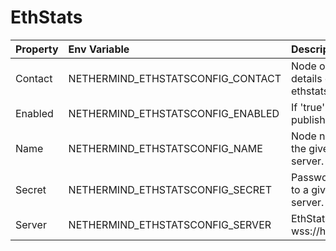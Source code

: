 # EthStats



| Property | Env Variable | Description | Default |
| :--- | :--- | :--- | :--- |
| Contact | NETHERMIND_ETHSTATSCONFIG_CONTACT | Node owner contact details displayed on the ethstats page. | null |
| Enabled | NETHERMIND_ETHSTATSCONFIG_ENABLED | If 'true' then EthStats publishing gets enabled. | false |
| Name | NETHERMIND_ETHSTATSCONFIG_NAME | Node name displayed on the given ethstats server. | null |
| Secret | NETHERMIND_ETHSTATSCONFIG_SECRET | Password for publishing to a given ethstats server. | null |
| Server | NETHERMIND_ETHSTATSCONFIG_SERVER | EthStats server wss://hostname:port/api/ | null |
